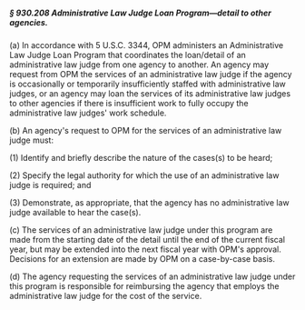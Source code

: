 ##### § 930.208 Administrative Law Judge Loan Program—detail to other agencies. #####

(a) In accordance with 5 U.S.C. 3344, OPM administers an Administrative Law Judge Loan Program that coordinates the loan/detail of an administrative law judge from one agency to another. An agency may request from OPM the services of an administrative law judge if the agency is occasionally or temporarily insufficiently staffed with administrative law judges, or an agency may loan the services of its administrative law judges to other agencies if there is insufficient work to fully occupy the administrative law judges' work schedule.

(b) An agency's request to OPM for the services of an administrative law judge must:

(1) Identify and briefly describe the nature of the cases(s) to be heard;

(2) Specify the legal authority for which the use of an administrative law judge is required; and

(3) Demonstrate, as appropriate, that the agency has no administrative law judge available to hear the case(s).

(c) The services of an administrative law judge under this program are made from the starting date of the detail until the end of the current fiscal year, but may be extended into the next fiscal year with OPM's approval. Decisions for an extension are made by OPM on a case-by-case basis.

(d) The agency requesting the services of an administrative law judge under this program is responsible for reimbursing the agency that employs the administrative law judge for the cost of the service.
